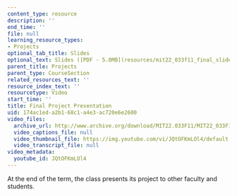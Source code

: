 ```yaml
---
content_type: resource
description: ''
end_time: ''
file: null
learning_resource_types:
- Projects
optional_tab_title: Slides
optional_text: Slides ([PDF - 5.0MB](resources/mit22_033f11_final_slides))
parent_title: Projects
parent_type: CourseSection
related_resources_text: ''
resource_index_text: ''
resourcetype: Video
start_time: ''
title: Final Project Presentation
uid: 174ac1ed-a2b1-68c1-a4e3-ac720e6e2600
video_files:
  archive_url: http://www.archive.org/download/MIT22.033F11/MIT22_033F11_final_300k.mp4
  video_captions_file: null
  video_thumbnail_file: https://img.youtube.com/vi/JQtOFKmLOl4/default.jpg
  video_transcript_file: null
video_metadata:
  youtube_id: JQtOFKmLOl4
---
```


At the end of the term, the class presents its project to other faculty and students.